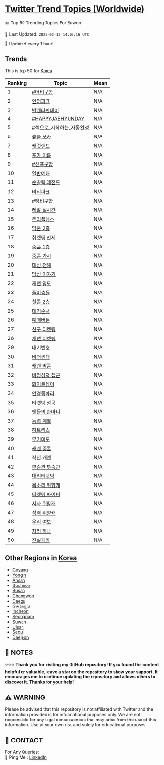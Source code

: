 [Twitter Trend Topics (Worldwide)](https://github.com/ErcinDedeoglu/Twitter-Trend-Topics)
==========


📊 Top 50 Trending Topics For Suwon

📆 Last Updated: `2023-02-13 14:16:16 UTC`

🔧 Updated every 1 hour!


## Trends

This is top 50 for [Korea](</Korea>)

| Ranking | Topic | Mean |
| ------- | ------------ | ------------ |
| 1 | [#더비구함](http://twitter.com/search?q=%23%eb%8d%94%eb%b9%84%ea%b5%ac%ed%95%a8) | N/A |
| 2 | [인터파크](http://twitter.com/search?q=%ec%9d%b8%ed%84%b0%ed%8c%8c%ed%81%ac) | N/A |
| 3 | [발렌타인데이](http://twitter.com/search?q=%eb%b0%9c%eb%a0%8c%ed%83%80%ec%9d%b8%eb%8d%b0%ec%9d%b4) | N/A |
| 4 | [#HAPPYJAEHYUNDAY](http://twitter.com/search?q=%23HAPPYJAEHYUNDAY) | N/A |
| 5 | [#섹으로_시작하는_자동완성](http://twitter.com/search?q=%23%ec%84%b9%ec%9c%bc%eb%a1%9c_%ec%8b%9c%ec%9e%91%ed%95%98%eb%8a%94_%ec%9e%90%eb%8f%99%ec%99%84%ec%84%b1) | N/A |
| 6 | [높을 포카](http://twitter.com/search?q=%eb%86%92%ec%9d%84+%ed%8f%ac%ec%b9%b4) | N/A |
| 7 | [캐럿랜드](http://twitter.com/search?q=%ec%ba%90%eb%9f%bf%eb%9e%9c%eb%93%9c) | N/A |
| 8 | [포카 이름](http://twitter.com/search?q=%ed%8f%ac%ec%b9%b4+%ec%9d%b4%eb%a6%84) | N/A |
| 9 | [#선프구함](http://twitter.com/search?q=%23%ec%84%a0%ed%94%84%ea%b5%ac%ed%95%a8) | N/A |
| 10 | [일반예매](http://twitter.com/search?q=%ec%9d%bc%eb%b0%98%ec%98%88%eb%a7%a4) | N/A |
| 11 | [순발력 레전드](http://twitter.com/search?q=%ec%88%9c%eb%b0%9c%eb%a0%a5+%eb%a0%88%ec%a0%84%eb%93%9c) | N/A |
| 12 | [비티파크](http://twitter.com/search?q=%eb%b9%84%ed%8b%b0%ed%8c%8c%ed%81%ac) | N/A |
| 13 | [#빵비구함](http://twitter.com/search?q=%23%eb%b9%b5%eb%b9%84%ea%b5%ac%ed%95%a8) | N/A |
| 14 | [레알 실시간](http://twitter.com/search?q=%eb%a0%88%ec%95%8c+%ec%8b%a4%ec%8b%9c%ea%b0%84) | N/A |
| 15 | [트리플에스](http://twitter.com/search?q=%ed%8a%b8%eb%a6%ac%ed%94%8c%ec%97%90%ec%8a%a4) | N/A |
| 16 | [막콘 2층](http://twitter.com/search?q=%eb%a7%89%ec%bd%98+2%ec%b8%b5) | N/A |
| 17 | [취켓팅 언제](http://twitter.com/search?q=%ec%b7%a8%ec%bc%93%ed%8c%85+%ec%96%b8%ec%a0%9c) | N/A |
| 18 | [중콘 1층](http://twitter.com/search?q=%ec%a4%91%ec%bd%98+1%ec%b8%b5) | N/A |
| 19 | [중콘 가시](http://twitter.com/search?q=%ec%a4%91%ec%bd%98+%ea%b0%80%ec%8b%9c) | N/A |
| 20 | [대신 전해](http://twitter.com/search?q=%eb%8c%80%ec%8b%a0+%ec%a0%84%ed%95%b4) | N/A |
| 21 | [당신 이야기](http://twitter.com/search?q=%eb%8b%b9%ec%8b%a0+%ec%9d%b4%ec%95%bc%ea%b8%b0) | N/A |
| 22 | [캐랜 양도](http://twitter.com/search?q=%ec%ba%90%eb%9e%9c+%ec%96%91%eb%8f%84) | N/A |
| 23 | [플미충들](http://twitter.com/search?q=%ed%94%8c%eb%af%b8%ec%b6%a9%eb%93%a4) | N/A |
| 24 | [첫콘 2층](http://twitter.com/search?q=%ec%b2%ab%ec%bd%98+2%ec%b8%b5) | N/A |
| 25 | [대기순서](http://twitter.com/search?q=%eb%8c%80%ea%b8%b0%ec%88%9c%ec%84%9c) | N/A |
| 26 | [예매버튼](http://twitter.com/search?q=%ec%98%88%eb%a7%a4%eb%b2%84%ed%8a%bc) | N/A |
| 27 | [친구 티켓팅](http://twitter.com/search?q=%ec%b9%9c%ea%b5%ac+%ed%8b%b0%ec%bc%93%ed%8c%85) | N/A |
| 28 | [캐랜 티켓팅](http://twitter.com/search?q=%ec%ba%90%eb%9e%9c+%ed%8b%b0%ec%bc%93%ed%8c%85) | N/A |
| 29 | [대기번호](http://twitter.com/search?q=%eb%8c%80%ea%b8%b0%eb%b2%88%ed%98%b8) | N/A |
| 30 | [비더썬때](http://twitter.com/search?q=%eb%b9%84%eb%8d%94%ec%8d%ac%eb%95%8c) | N/A |
| 31 | [캐랜 막콘](http://twitter.com/search?q=%ec%ba%90%eb%9e%9c+%eb%a7%89%ec%bd%98) | N/A |
| 32 | [비정상적 접근](http://twitter.com/search?q=%eb%b9%84%ec%a0%95%ec%83%81%ec%a0%81+%ec%a0%91%ea%b7%bc) | N/A |
| 33 | [화이트데이](http://twitter.com/search?q=%ed%99%94%ec%9d%b4%ed%8a%b8%eb%8d%b0%ec%9d%b4) | N/A |
| 34 | [안경동아리](http://twitter.com/search?q=%ec%95%88%ea%b2%bd%eb%8f%99%ec%95%84%eb%a6%ac) | N/A |
| 35 | [티켓팅 성공](http://twitter.com/search?q=%ed%8b%b0%ec%bc%93%ed%8c%85+%ec%84%b1%ea%b3%b5) | N/A |
| 36 | [팬들의 한마디](http://twitter.com/search?q=%ed%8c%ac%eb%93%a4%ec%9d%98+%ed%95%9c%eb%a7%88%eb%94%94) | N/A |
| 37 | [능력 계열](http://twitter.com/search?q=%eb%8a%a5%eb%a0%a5+%ea%b3%84%ec%97%b4) | N/A |
| 38 | [하트리스](http://twitter.com/search?q=%ed%95%98%ed%8a%b8%eb%a6%ac%ec%8a%a4) | N/A |
| 39 | [무기미도](http://twitter.com/search?q=%eb%ac%b4%ea%b8%b0%eb%af%b8%eb%8f%84) | N/A |
| 40 | [캐랜 중콘](http://twitter.com/search?q=%ec%ba%90%eb%9e%9c+%ec%a4%91%ec%bd%98) | N/A |
| 41 | [작년 캐랜](http://twitter.com/search?q=%ec%9e%91%eb%85%84+%ec%ba%90%eb%9e%9c) | N/A |
| 42 | [부승관 부승관](http://twitter.com/search?q=%eb%b6%80%ec%8a%b9%ea%b4%80+%eb%b6%80%ec%8a%b9%ea%b4%80) | N/A |
| 43 | [대리티켓팅](http://twitter.com/search?q=%eb%8c%80%eb%a6%ac%ed%8b%b0%ec%bc%93%ed%8c%85) | N/A |
| 44 | [목소리 취향캐](http://twitter.com/search?q=%eb%aa%a9%ec%86%8c%eb%a6%ac+%ec%b7%a8%ed%96%a5%ec%ba%90) | N/A |
| 45 | [티켓팅 파이팅](http://twitter.com/search?q=%ed%8b%b0%ec%bc%93%ed%8c%85+%ed%8c%8c%ec%9d%b4%ed%8c%85) | N/A |
| 46 | [서사 취향캐](http://twitter.com/search?q=%ec%84%9c%ec%82%ac+%ec%b7%a8%ed%96%a5%ec%ba%90) | N/A |
| 47 | [성격 취향캐](http://twitter.com/search?q=%ec%84%b1%ea%b2%a9+%ec%b7%a8%ed%96%a5%ec%ba%90) | N/A |
| 48 | [우리 여보](http://twitter.com/search?q=%ec%9a%b0%eb%a6%ac+%ec%97%ac%eb%b3%b4) | N/A |
| 49 | [자리 하나](http://twitter.com/search?q=%ec%9e%90%eb%a6%ac+%ed%95%98%eb%82%98) | N/A |
| 50 | [진실게임](http://twitter.com/search?q=%ec%a7%84%ec%8b%a4%ea%b2%8c%ec%9e%84) | N/A |



## Other Regions in [Korea](</Korea>)

* [Goyang](</Korea/Goyang.md>)
* [Yongin](</Korea/Yongin.md>)
* [Ansan](</Korea/Ansan.md>)
* [Bucheon](</Korea/Bucheon.md>)
* [Busan](</Korea/Busan.md>)
* [Changwon](</Korea/Changwon.md>)
* [Daegu](</Korea/Daegu.md>)
* [Gwangju](</Korea/Gwangju.md>)
* [Incheon](</Korea/Incheon.md>)
* [Seongnam](</Korea/Seongnam.md>)
* [Suwon](</Korea/Suwon.md>)
* [Ulsan](</Korea/Ulsan.md>)
* [Seoul](</Korea/Seoul.md>)
* [Daejeon](</Korea/Daejeon.md>)



## 📝 NOTES

⭐⭐⭐ **Thank you for visiting my GitHub repository! If you found the content helpful or valuable, leave a star on the repository to show your support. It encourages me to continue updating the repository and allows others to discover it. Thanks for your help!**


## ⚠️ WARNING

Please be advised that this repository is not affiliated with Twitter and the information provided is for informational purposes only. We are not responsible for any legal consequences that may arise from the use of this information. Use at your own risk and solely for educational purposes.


## 📨 CONTACT

 For Any Queries:  
            🏓 Ping Me : [LinkedIn](https://www.linkedin.com/in/ercindedeoglu/)
